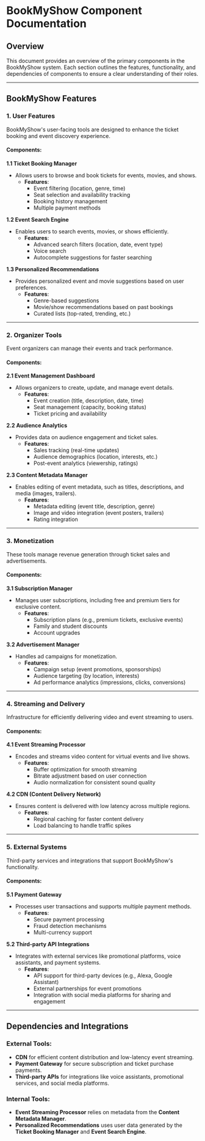# BookMyShow Component Documentation

## Overview
This document provides an overview of the primary components in the BookMyShow system. Each section outlines the features, functionality, and dependencies of components to ensure a clear understanding of their roles.

---

## BookMyShow Features

### 1. **User Features**
BookMyShow's user-facing tools are designed to enhance the ticket booking and event discovery experience.

#### Components:

**1.1 Ticket Booking Manager**
- Allows users to browse and book tickets for events, movies, and shows.
  - **Features**:
    - Event filtering (location, genre, time)
    - Seat selection and availability tracking
    - Booking history management
    - Multiple payment methods

**1.2 Event Search Engine**
- Enables users to search events, movies, or shows efficiently.
  - **Features**:
    - Advanced search filters (location, date, event type)
    - Voice search
    - Autocomplete suggestions for faster searching

**1.3 Personalized Recommendations**
- Provides personalized event and movie suggestions based on user preferences.
  - **Features**:
    - Genre-based suggestions
    - Movie/show recommendations based on past bookings
    - Curated lists (top-rated, trending, etc.)

---

### 2. **Organizer Tools**
Event organizers can manage their events and track performance.

#### Components:

**2.1 Event Management Dashboard**
- Allows organizers to create, update, and manage event details.
  - **Features**:
    - Event creation (title, description, date, time)
    - Seat management (capacity, booking status)
    - Ticket pricing and availability

**2.2 Audience Analytics**
- Provides data on audience engagement and ticket sales.
  - **Features**:
    - Sales tracking (real-time updates)
    - Audience demographics (location, interests, etc.)
    - Post-event analytics (viewership, ratings)

**2.3 Content Metadata Manager**
- Enables editing of event metadata, such as titles, descriptions, and media (images, trailers).
  - **Features**:
    - Metadata editing (event title, description, genre)
    - Image and video integration (event posters, trailers)
    - Rating integration

---

### 3. **Monetization**
These tools manage revenue generation through ticket sales and advertisements.

#### Components:

**3.1 Subscription Manager**
- Manages user subscriptions, including free and premium tiers for exclusive content.
  - **Features**:
    - Subscription plans (e.g., premium tickets, exclusive events)
    - Family and student discounts
    - Account upgrades

**3.2 Advertisement Manager**
- Handles ad campaigns for monetization.
  - **Features**:
    - Campaign setup (event promotions, sponsorships)
    - Audience targeting (by location, interests)
    - Ad performance analytics (impressions, clicks, conversions)

---

### 4. **Streaming and Delivery**
Infrastructure for efficiently delivering video and event streaming to users.

#### Components:

**4.1 Event Streaming Processor**
- Encodes and streams video content for virtual events and live shows.
  - **Features**:
    - Buffer optimization for smooth streaming
    - Bitrate adjustment based on user connection
    - Audio normalization for consistent sound quality

**4.2 CDN (Content Delivery Network)**
- Ensures content is delivered with low latency across multiple regions.
  - **Features**:
    - Regional caching for faster content delivery
    - Load balancing to handle traffic spikes

---

### 5. **External Systems**
Third-party services and integrations that support BookMyShow's functionality.

#### Components:

**5.1 Payment Gateway**
- Processes user transactions and supports multiple payment methods.
  - **Features**:
    - Secure payment processing
    - Fraud detection mechanisms
    - Multi-currency support

**5.2 Third-party API Integrations**
- Integrates with external services like promotional platforms, voice assistants, and payment systems.
  - **Features**:
    - API support for third-party devices (e.g., Alexa, Google Assistant)
    - External partnerships for event promotions
    - Integration with social media platforms for sharing and engagement

---

## Dependencies and Integrations

### External Tools:
- **CDN** for efficient content distribution and low-latency event streaming.
- **Payment Gateway** for secure subscription and ticket purchase payments.
- **Third-party APIs** for integrations like voice assistants, promotional services, and social media platforms.

### Internal Tools:
- **Event Streaming Processor** relies on metadata from the **Content Metadata Manager**.
- **Personalized Recommendations** uses user data generated by the **Ticket Booking Manager** and **Event Search Engine**.
